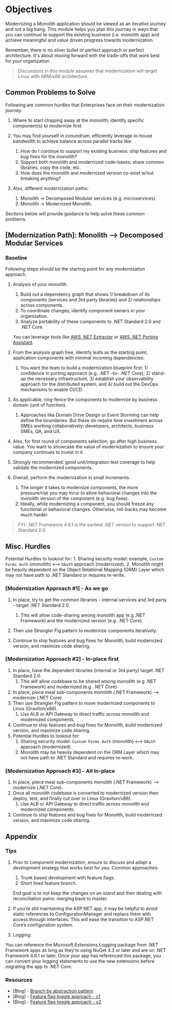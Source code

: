 # Objectives

Modernizing a Monolith application should be viewed as an iterative journey and not a big bang. This module helps you plan this journey in ways that you can continue to support the existing business (i.e. monolith app) and achieve meaningful and value driven progress towards modernization.

Remember, there is no silver bullet or perfect approach or perfect architecture. It's about moving forward with the trade-offs that work best for your organization.

> Discussions in this module assumes that modernization will target Linux with ARM/x86 architecture.

## Common Problems to Solve

Following are common hurdles that Enterprises face on their modernization journey.

1. Where to start chipping away at the monolith; identify specific component(s) to modernize first.

1. You may find yourself in conundrum: efficiently leverage in-house bandwidth to achieve balance across parallel tracks like:
    1. How do I continue to support my existing business: ship features and bug fixes for the monolith?
    2. Support both monolith and modernized code-bases; share common libraries, copy the code, etc.
    3. How does the monolith and modernized version co-exist w/out breaking anything?

1. Also, different modernization paths:
    1. Monolith → Decomposed Modular services (e.g. microservices).
    2. Monolith → Modernized Monolith.

Sections below will provide guidance to help solve these common problems.

## [Modernization Path]: Monolith --> Decomposed Modular Services

### Baseline

Following steps should be the starting point for any modernization approach.

1. Analysis of your monolith
    1. Build out a dependency graph that shows 1/ breakdown of its components (services and 3rd party libraries) and 2/ relationships across components.
    1. To coordinate changes, identify component owners in your organization.
    1. Analyze portability of these components to .NET Standard 2.0 and .NET Core.

    You can leverage tools like [AWS .NET Extractor](https://aws.amazon.com/microservice-extractor/) or [AWS .NET Porting Assistant](https://aws.amazon.com/porting-assistant-dotnet/).

1. From the analysis graph tree, identify leafs as the starting point; application components with minimal incoming dependencies.
    1. You want the team to build a modernization blueprint first: 1/ confidence in porting approach (e.g. .NET -to- .NET Core), 2/ stand-up the necessary infrastructure, 3/ establish your observability approach for the distributed system, and 4/ build out the DevOps mechanisms to enable CI/CD.

1. As applicable, ring-fence the components to modernize by business domain (unit of function).
    1. Approaches like Domain Drive Design or Event Storming can help define the boundaries. But these do require time investment across SMEs working collaboratively: developers, architects, business SMEs, QA, and UX.

1. Also, for first round of components selection, go after high business value. You want to showcase the value of modernization to ensure your company continues to invest in it.

1. Strongly recommended: good unit/integration test coverage to help validate the modernized components.

1. Overall, perform the modernization in small increments.
    1. The longer it takes to modernize components, the more pressure/risk you may incur to allow behavioral changes into the monolith version of the component (e.g. bug fixes).
    2. Ideally, while modernizing a component, you should freeze any functional or behavioral changes. Otherwise, roll-backs may become much harder.

> FYI: .NET Framework 4.6.1 is the earliest .NET version to support .NET Standard 2.0.

## Misc. Hurdles

Potential Hurdles to lookout for:
    1. Sharing security model: example, `Custom Forms Auth` (monolith) <--> `OAuth` approach (modernized).
    2. Monolith might be heavily dependent on the Object Relational Mapping (ORM) Layer which may not have path to .NET Standard or requires re-write.

### [Modernization Approach #1] - As we go

1. In place, try to get the common libraries - internal services and 3rd party - target .NET Standard 2.0.
    1. This will allow code-sharing among monolith app (e.g .NET Framework) and the modernized version (e.g. .NET Core).

1. Then use Strangler Fig pattern to modernize components iteratively.

1. Continue to ship features and bug fixes for Monolith, build modernized version, and maximize code sharing.

### [Modernization Approach #2] - In-place first

1. In place, have the dependent libraries (internal or 3rd party) target .NET Standard 2.0.
    1. This will allow codebase to be shared among monolith (e.g .NET Framework) and modernized (e.g. .NET Core).
1. In place, piece meal sub-components monolith (.NET Framework) --> modernize (.NET Core).
1. Then use Strangler Fig pattern to move modernized components to Linux (Graviton/x86).
    1. Use ALB or API Gateway to direct traffic across monolith and modernized components.
1. Continue to ship features and bug fixes for Monolith, build modernized version, and maximize code sharing.
1. Potential Hurdles to lookout for:
    1. Sharing security model: `Custom Forms Auth` (monolith) <--> `OAuth` approach (modernized).
    2. Monolith may be heavily dependent on the ORM Layer which may not have path to .NET Standard and requires re-work.

### [Modernization Approach #3] - All In-place

1. In place, piece meal sub-components monolith (.NET Framework) --> modernize (.NET Core).
1. Once all monolith codebase is converted to modernized version then deploy, test, and finally cut over to Linux (Graviton/x86).
    1. Use ALB or API Gateway to direct traffic across monolith and modernized components.
1. Continue to ship features and bug fixes for Monolith, build modernized version, and maximize code sharing.

## Appendix

### Tips

1. Prior to component modernization, ensure to discuss and adapt a development strategy that works best for you. Common approaches:
    1. Trunk based development with feature flags.
    1. Short lived feature branch.

    End goal is to not keep the changes on an island and then dealing with reconciliation pains; merging back to master.

1. If you’re still maintaining the ASP.NET app, it may be helpful to avoid static references to ConfigurationManager and replace them with access through interfaces. This will ease the transition to ASP.NET Core’s configuration system.
1. Logging:

You can reference the Microsoft.Extensions.Logging package from .NET Framework apps as long as they’re using NuGet 4.3 or later and are on .NET Framework 4.6.1 or later. Once your app has referenced this package, you can convert your logging statements to use the new extensions before migrating the app to .NET Core.

### Resources

- [Blog] - [Branch by abstraction pattern](https://continuousdelivery.com/2011/05/make-large-scale-changes-incrementally-with-branch-by-abstraction/)
- [Blog] - [Feature flag toggle approach - v1](https://martinfowler.com/articles/feature-toggles.html)
- [Blog] - [Feature flag toggle approach - v2](https://www.cloudbees.com/blog/future-of-feature-flags)

